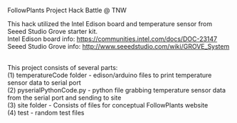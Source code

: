 FollowPlants Project
Hack Battle @ TNW

This hack utilized the Intel Edison board and temperature sensor from Seeed Studio Grove starter kit. <br/>
Intel Edison board info: https://communities.intel.com/docs/DOC-23147 <br/>
Seeed Studio Grove info: http://www.seeedstudio.com/wiki/GROVE_System <br/><br/>

This project consists of several parts: <br/>
(1) temperatureCode folder - edison/arduino files to print temperature sensor data to serial port <br/>
(2) pyserialPythonCode.py - python file grabbing temperature sensor data from the serial port and sending to site <br/>
(3) site folder - Consists of files for conceptual FollowPlants website <br/>
(4) test - random test files <br/>
